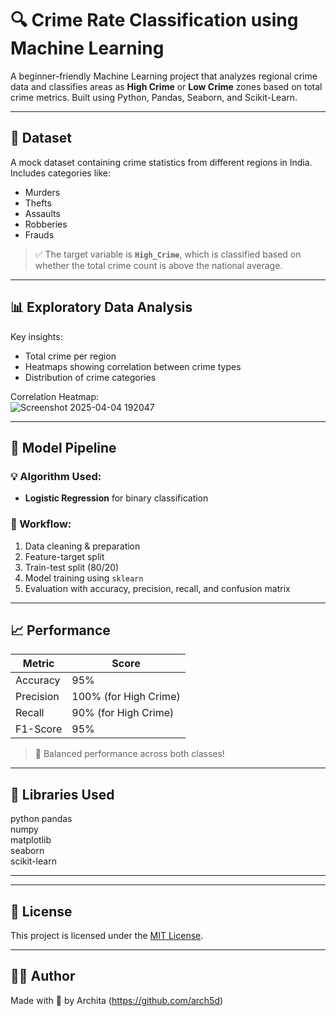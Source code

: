 # 🔍 Crime Rate Classification using Machine Learning

A beginner-friendly Machine Learning project that analyzes regional crime data and classifies areas as **High Crime** or **Low Crime** zones based on total crime metrics. Built using Python, Pandas, Seaborn, and Scikit-Learn.

---

## 📁 Dataset

A mock dataset containing crime statistics from different regions in India.  
Includes categories like:

- Murders
- Thefts
- Assaults
- Robberies
- Frauds

> ✅ The target variable is **`High_Crime`**, which is classified based on whether the total crime count is above the national average.

---

## 📊 Exploratory Data Analysis

Key insights:
- Total crime per region
- Heatmaps showing correlation between crime types
- Distribution of crime categories

Correlation Heatmap:  
![Screenshot 2025-04-04 192047](https://github.com/user-attachments/assets/819e436f-e25a-4897-9c0f-a8ab57f449f3)

---

## 🤖 Model Pipeline

### 💡 Algorithm Used:
- **Logistic Regression** for binary classification

### 🧪 Workflow:
1. Data cleaning & preparation
2. Feature-target split
3. Train-test split (80/20)
4. Model training using `sklearn`
5. Evaluation with accuracy, precision, recall, and confusion matrix

---

## 📈 Performance

| Metric       | Score |
|--------------|-------|
| Accuracy     | 95%   |
| Precision    | 100% (for High Crime) |
| Recall       | 90% (for High Crime) |
| F1-Score     | 95%   |

> 📌 Balanced performance across both classes!

---

## 🧠 Libraries Used

python
pandas  
numpy  
matplotlib  
seaborn  
scikit-learn  

---

---

## 📄 License  

This project is licensed under the [MIT License](LICENSE).

---

## 🙋‍♀️ Author  

Made with 💙 by Archita
(https://github.com/arch5d)
